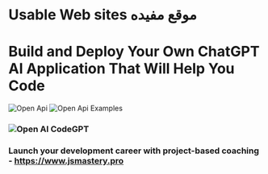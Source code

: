 # Usable Web sites موقع مفيده

# Build and Deploy Your Own ChatGPT AI Application That Will Help You Code
![Open Api](https://openai.com/)
![Open Api Examples](https://platform.openai.com/examples) 

### ![Open AI CodeGPT](https://i.ibb.co/LS4DRhb/image-257.png)
### Launch your development career with project-based coaching - https://www.jsmastery.pro
